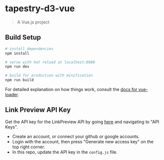 # tapestry-d3-vue

> A Vue.js project

## Build Setup

``` bash
# install dependencies
npm install

# serve with hot reload at localhost:8080
npm run dev

# build for production with minification
npm run build
```

For detailed explanation on how things work, consult the [docs for vue-loader](http://vuejs.github.io/vue-loader).

## Link Preview API Key

Get the API key for the LinkPreview API by going [here](https://www.linkpreview.net/) and navigating to "API Keys".

- Create an account, or connect your github or google accounts.
- Login with the account, then press "Generate new access key" on the top right corner.
- In this repo, update the API key in the `config.js` file.
